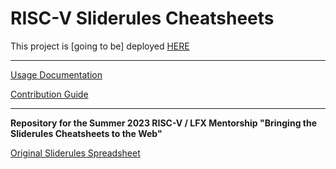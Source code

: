 # RISC-V Sliderules Cheatsheets

This project is [going to be] deployed [HERE](https://sliderules.magiwanders.com)

---

[Usage Documentation](https://github.com/magiwanders/riscv-sliderules-cheatsheets/wiki/Usage-Documentation)

[Contribution Guide](https://github.com/magiwanders/riscv-sliderules-cheatsheets/wiki/Contribution-Guide)

---

**Repository for the Summer 2023 RISC-V / LFX Mentorship "Bringing the Sliderules Cheatsheets to the Web"**

[Original Sliderules Spreadsheet](https://docs.google.com/spreadsheets/d/1NEmSSZ3zFXfEjtlMpfl4wUDlTy_tIQK-rKLOWiNk-1E/edit?usp=sharing)
